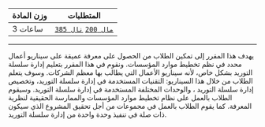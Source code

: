 | وزن المادة | المتطلبات |  
|---|---|  
| 3 ساعات | [`مال 200`](https://infosystems.blog/plan-study/course/FIN-200) [`نال 385`](https://infosystems.blog/plan-study/course/IS-385) |

---

يهدف هذا المقرر إلى تمكين الطلاب من الحصول على معرفة عميقة على سيناريو أعمال محدد في نظم تخطيط موارد المؤسسات. ونقوم في
هذا المقرر بتعليم إدارة سلسلة التوريد بشكل خاص، لأنه سيناريو الأعمال التي يطالب بها معظم الشركات. وسوف يتعلم الطلاب من
خلال هذا السيناريو: التقنيات المستخدمة في إدارة سلسلة التوريد، وتخصيص إدارة سلسلة التوريد ، والوحدات المختلفة المستخدمة
في إدارة سلسلة التوريد. وسيقوم الطلاب بالعمل على نظام تخطيط موارد المؤسسات والممارسة الحقيقية لنظرية المعرفة. كما يقوم
الطلاب بالعمل في مجموعات من أجل تحقيق المشروع الذي سيكون ذات صلة في تنفيذ وحدة واحدة من إدارة سلسلة التوريد.
